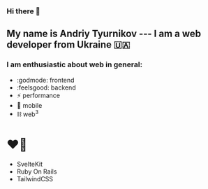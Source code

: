 ### Hi there 👋

## My name is Andriy Tyurnikov --- I am  a web developer from Ukraine :ukraine:

### I am enthusiastic about web in general:
- :godmode: frontend 
- :feelsgood: backend
- :zap: performance 
- :iphone: mobile 
- :chains: web<sup>3</sup>

# :heart_on_fire: 
- SvelteKit
- Ruby On Rails
- TailwindCSS

<!--
**andriytyurnikov/andriytyurnikov** is a ✨ _special_ ✨ repository because its `README.md` (this file) appears on your GitHub profile.

Here are some ideas to get you started:

- 🔭 I’m currently working on ...
- 🌱 I’m currently learning ...
- 👯 I’m looking to collaborate on ...
- 🤔 I’m looking for help with ...
- 💬 Ask me about ...
- 📫 How to reach me: ...
- 😄 Pronouns: ...
- ⚡ Fun fact: ...
-->
